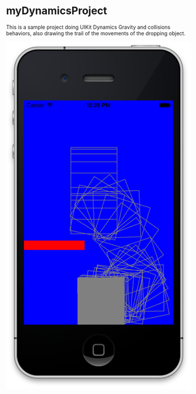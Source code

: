 myDynamicsProject
=================

This is a sample project doing UIKit Dynamics Gravity and collisions behaviors, also drawing the trail of the movements of the dropping object. 



![alt tag](https://github.com/JingtingWang/myDynamicsProject/blob/master/Screen%20Shot%202014-03-07%20at%2012.28.15%20PM.png)
